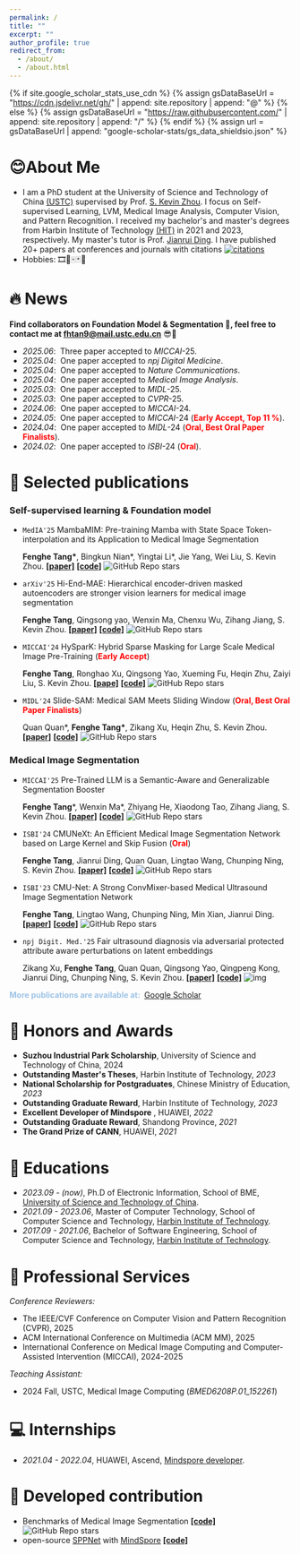 ```yaml
---
permalink: /
title: ""
excerpt: ""
author_profile: true
redirect_from: 
  - /about/
  - /about.html
---
```

{% if site.google_scholar_stats_use_cdn %}
{% assign gsDataBaseUrl = "https://cdn.jsdelivr.net/gh/" | append: site.repository | append: "@" %}
{% else %}
{% assign gsDataBaseUrl = "https://raw.githubusercontent.com/" | append: site.repository | append: "/" %}
{% endif %}
{% assign url = gsDataBaseUrl | append: "google-scholar-stats/gs_data_shieldsio.json" %}
<span class='anchor' id='about-me'></span>

# 😊About Me

- I am a PhD student at the University of Science and Technology of China [(USTC)](https://en.ustc.edu.cn/) supervised by Prof. [S. Kevin Zhou](https://www.linkedin.com/in/s-kevin-zhou-231a094b). I focus on Self-supervised Learning, LVM, Medical Image Analysis, Computer Vision, and Pattern Recognition. I received my bachelor's and master's degrees from Harbin Institute of Technology [(HIT)](http://www.hit.edu.cn/) in 2021 and 2023, respectively. My master's tutor is Prof. [Jianrui Ding](https://scholar.google.com/citations?user=4TsvOR8AAAAJ&hl=zh-CN).  I have published 20+ papers at conferences and journals with citations [![citations](https://img.shields.io/badge/citations-200+-blue)](https://scholar.google.com/citations?user=x1pODsMAAAAJ)
- Hobbies: 🎞️🏀🀄🃏🍔

# 🔥 News

**Find collaborators on Foundation Model & Segmentation 🤗, feel free to contact me at fhtan9@mail.ustc.edu.cn** 😎🥰

- *2025.06*: &nbsp;Three paper accepted to *MICCAI*-25.
- *2025.04*: &nbsp;One paper accepted to *npj Digital Medicine*.
- *2025.04*: &nbsp;One paper accepted to *Nature Communications*.
- *2025.04*: &nbsp;One paper accepted to *Medical Image Analysis*.
- *2025.03*: &nbsp;One paper accepted to *MIDL*-25.
- *2025.03*: &nbsp;One paper accepted to *CVPR*-25.
- *2024.06*: &nbsp;One paper accepted to *MICCAI*-24.
- *2024.05*: &nbsp;One paper accepted to *MICCAI*-24 (**<font color="#ff0000">Early Accept, Top 11 %</font>**).
- *2024.04*: &nbsp;One paper accepted to *MIDL*-24 (**<font color="#ff0000">Oral, Best Oral Paper Finalists</font>**).
- *2024.02*: &nbsp;One paper accepted to *ISBI*-24 (**<font color="#ff0000">Oral</font>**).

# 📝 Selected publications

### Self-supervised learning & Foundation model

- ``MedIA'25``  MambaMIM: Pre-training Mamba with State Space Token-interpolation and its Application to Medical Image Segmentation

  **Fenghe Tang\***, Bingkun Nian\*, Yingtai Li\*, Jie Yang, Wei Liu, S. Kevin Zhou.    [**[paper]**](https://arxiv.org/pdf/2408.08070.pdf)  [**[code]**](https://github.com/FengheTan9/MambaMIM) ![GitHub Repo stars](https://img.shields.io/github/stars/FengheTan9/MambaMIM)

- `arXiv'25` Hi-End-MAE: Hierarchical encoder-driven masked autoencoders are stronger vision learners for medical image segmentation

  **Fenghe Tang**, Qingsong yao, Wenxin Ma, Chenxu Wu, Zihang Jiang, S. Kevin Zhou.   [**[paper]**](https://arxiv.org/pdf/2502.08347)  [**[code]**](https://github.com/FengheTan9/Hi-End-MAE) ![GitHub Repo stars](https://img.shields.io/github/stars/FengheTan9/Hi-End-MAE) 

- ``MICCAI'24``  HySparK: Hybrid Sparse Masking for Large Scale Medical Image Pre-Training  (**<font color="#ff0000">Early Accept</font>**)

  **Fenghe Tang**, Ronghao Xu, Qingsong Yao, Xueming Fu, Heqin Zhu, Zaiyi Liu, S. Kevin Zhou.   [**[pape]**](https://arxiv.org/pdf/2408.05815.pdf)  [**[code]**](https://github.com/FengheTan9/HySparK) ![GitHub Repo stars](https://img.shields.io/github/stars/FengheTan9/HySparK)

- ``MIDL'24``  Slide-SAM: Medical SAM Meets Sliding Window  (**<font color="#ff0000">Oral, Best Oral Paper Finalists</font>**)

  Quan Quan*, **Fenghe Tang\***, Zikang Xu, Heqin Zhu, S. Kevin Zhou.   [**[paper]**](https://arxiv.org/pdf/2311.10121.pdf)  [**[code]**](https://github.com/Curli-quan/Slide-SAM)   ![GitHub Repo stars](https://img.shields.io/github/stars/Curli-quan/Slide-SAM)

### Medical Image Segmentation

- ``MICCAI'25``   Pre-Trained LLM is a Semantic-Aware and Generalizable Segmentation Booster

  **Fenghe Tang***, Wenxin Ma*, Zhiyang He, Xiaodong Tao, Zihang Jiang, S. Kevin Zhou.    [**[paper]**](https://arxiv.org/pdf/2506.18034.pdf)  [**[code]**](https://github.com/FengheTan9/LLM4Seg)   ![GitHub Repo stars](https://img.shields.io/github/stars/FengheTan9/LLM4Seg)

- ``ISBI'24``   CMUNeXt: An Efficient Medical Image Segmentation Network based on Large Kernel and Skip Fusion  (**<font color="#ff0000">Oral</font>**)

  **Fenghe Tang**, ‪Jianrui Ding‬‬, Quan Quan, Lingtao Wang, Chunping Ning,‪ S. Kevin Zhou‬‬.    [**[paper]**](https://arxiv.org/pdf/2308.01239)  [**[code]**](https://github.com/FengheTan9/CMUNeXt)   ![GitHub Repo stars](https://img.shields.io/github/stars/FengheTan9/CMUNeXt)

- ``ISBI'23``   CMU-Net: A Strong ConvMixer-based Medical Ultrasound Image Segmentation Network

  **Fenghe Tang**, Lingtao Wang, Chunping Ning, Min Xian, Jianrui Ding.   [**[paper]**](https://arxiv.org/abs/2210.13012)  [**[code]**](https://github.com/FengheTan9/CMU-Net)  ![GitHub Repo stars](https://img.shields.io/github/stars/FengheTan9/CMU-Net)
  
- ``npj Digit. Med.'25``   Fair ultrasound diagnosis via adversarial protected attribute aware perturbations on latent embeddings

  Zikang Xu, **Fenghe Tang**, Quan Quan, Qingsong Yao, Qingpeng Kong, Jianrui Ding, Chunping Ning, S. Kevin Zhou.  [**[paper]**](https://www.nature.com/articles/s41746-025-01641-y)  [**[code]**](https://github.com/XuZikang/APPLE) ![img](https://camo.githubusercontent.com/debfb1bad4f3efe9dcb8c5946ce7eeadfe222c8d3cf3591a92c115d9761a3444/68747470733a2f2f696d672e736869656c64732e696f2f6769746875622f73746172732f58755a696b616e672f4150504c452e7376673f6c6162656c3d5374617273267374796c653d736f6369616c)

**<font color="#9DC3E6">More publications are available at: </font>** [Google Scholar](https://scholar.google.com/citations?user=x1pODsMAAAAJ) 


# 🏅 Honors and Awards
- **Suzhou Industrial Park Scholarship**, University of Science and Technology of China, 2024
- **Outstanding Master's Theses**, Harbin Institute of Technology, *2023*
- **National Scholarship for Postgraduates**, Chinese Ministry of Education, *2023*
- **Outstanding Graduate Reward**, Harbin Institute of Technology, *2023*
- **Excellent Developer of Mindspore** , HUAWEI, *2022*
- **Outstanding Graduate Reward**, Shandong Province, *2021*
- **The Grand Prize of CANN**, HUAWEI, *2021*

# 📖 Educations
- *2023.09 -  (now)*, Ph.D of Electronic Information, School of BME, [University of Science and Technology of China](https://en.ustc.edu.cn/). 
- *2021.09 - 2023.06*, Master of Computer Technology, School of Computer Science and Technology, [Harbin Institute of Technology](http://encs.hit.edu.cn/). 
- *2017.09 - 2021.06*, Bachelor of Software Engineering, School of Computer Science and Technology, [Harbin Institute of Technology](http://encs.hit.edu.cn/). 

# 💬 Professional Services

*Conference Reviewers:*

- The IEEE/CVF Conference on Computer Vision and Pattern Recognition (CVPR), 2025
- ACM International Conference on Multimedia (ACM MM), 2025
- International Conference on Medical Image Computing and Computer-Assisted Intervention (MICCAI), 2024-2025

*Teaching Assistant:*

- 2024 Fall, USTC, Medical Image Computing (*BMED6208P.01_152261*)

# 💻 Internships
- *2021.04 - 2022.04*, HUAWEI, Ascend,  [Mindspore developer](https://github.com/mindspore-ai/mindspore).

# 🙌 Developed contribution

- Benchmarks of Medical Image Segmentation [**[code]**](https://github.com/FengheTan9/Medical-Image-Segmentation-Benchmarks)  ![GitHub Repo stars](https://img.shields.io/github/stars/FengheTan9/Medical-Image-Segmentation-Benchmarks)
- open-source [SPPNet](https://gitee.com/mindspore/models/tree/master/research/cv/SPPNet) with [MindSpore](https://gitee.com/mindspore)  [**[code]**](https://gitee.com/mindspore/models/tree/master/research/cv/SPPNet)



<div style="max-width:300px; width:100%; margin: 0 auto; text-align: left;">
  <script type="text/javascript" id="clustrmaps" 
    src="//clustrmaps.com/map_v2.js?d=jaOYIPr0TvknXrE-gi6cz5uHkp6qI9mtwrj_B6wtt10&cl=ffffff&w=a">
  </script>
</div>

